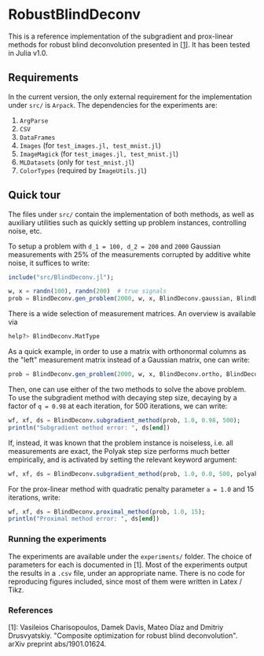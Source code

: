 # RobustBlindDeconv
This is a reference implementation of the subgradient and prox-linear methods
for robust blind deconvolution presented in \[[1](https://arxiv.org/abs/1901.01624)\].
It has been tested in Julia v1.0.

## Requirements

In the current version, the only external requirement for the implementation
under `src/` is `Arpack`. The dependencies for the experiments are:

1. `ArgParse`
2. `CSV`
3. `DataFrames`
4. `Images`  (for `test_images.jl, test_mnist.jl`)
5. `ImageMagick`  (for `test_images.jl, test_mnist.jl`)
6. `MLDatasets`  (only for `test_mnist.jl`)
7. `ColorTypes`  (required by `ImageUtils.jl`)

## Quick tour

The files under `src/` contain the implementation of both methods, as well as
auxiliary utilities such as quickly setting up problem instances, controlling
noise, etc.

To setup a problem with `d_1 = 100, d_2 = 200` and `2000` Gaussian measurements
with 25% of the measurements corrupted by additive white noise, it suffices to
write:

```julia
include("src/BlindDeconv.jl");

w, x = randn(100), randn(200)  # true signals
prob = BlindDeconv.gen_problem(2000, w, x, BlindDeconv.gaussian, BlindDeconv.gaussian, 0.25);
```

There is a wide selection of measurement matrices. An overview is available via

```julia
help?> BlindDeconv.MatType
```

As a quick example, in order to use a matrix with orthonormal columns as the
"left" measurement matrix instead of a Gaussian matrix, one can write:

```julia
prob = BlindDeconv.gen_problem(2000, w, x, BlindDeconv.ortho, BlindDeconv.gaussian, 0.25);
```

Then, one can use either of the two methods to solve the above problem. To use
the subgradient method with decaying step size, decaying by a factor of `q = 0.98`
at each iteration, for 500 iterations, we can write:

```julia
wf, xf, ds = BlindDeconv.subgradient_method(prob, 1.0, 0.98, 500);
println("Subgradient method error: ", ds[end])
```

If, instead, it was known that the problem instance is noiseless, i.e. all
measurements are exact, the Polyak step size performs much better empirically,
and is activated by setting the relevant keyword argument:

```julia
wf, xf, ds = BlindDeconv.subgradient_method(prob, 1.0, 0.0, 500, polyak_step=true)
```

For the prox-linear method with quadratic penalty parameter `a = 1.0` and 15
iterations, write:

```julia
wf, xf, ds = BlindDeconv.proximal_method(prob, 1.0, 15);
println("Proximal method error: ", ds[end])
```

### Running the experiments
The experiments are available under the `experiments/` folder. The choice of
parameters for each is documented in \[1\]. Most of the experiments output the
results in a `.csv` file, under an appropriate name. There is no code for
reproducing figures included, since most of them were written in Latex / Tikz.

### References

\[1\]: Vasileios Charisopoulos, Damek Davis, Mateo Díaz and Dmitriy Drusvyatskiy. "Composite optimization for robust blind deconvolution". arXiv preprint abs/1901.01624.
